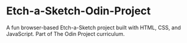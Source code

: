 # Etch-a-Sketch-Odin-Project
A fun browser-based Etch-a-Sketch project built with HTML, CSS, and JavaScript. Part of The Odin Project curriculum.
